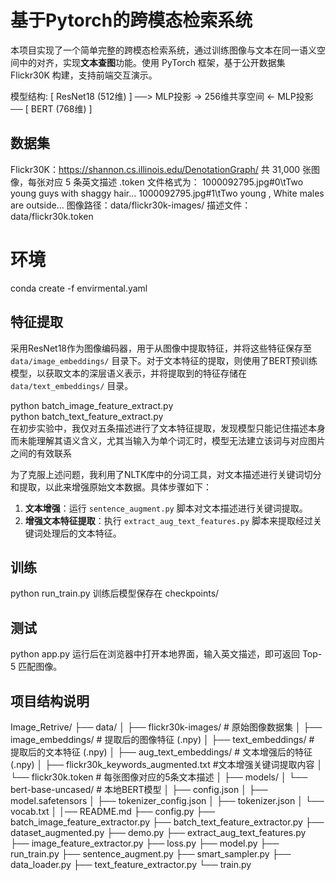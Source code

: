 # 基于Pytorch的跨模态检索系统

本项目实现了一个简单完整的跨模态检索系统，通过训练图像与文本在同一语义空间中的对齐，实现**文本查图**功能。使用 PyTorch 框架，基于公开数据集 Flickr30K 构建，支持前端交互演示。


模型结构:
[ ResNet18 (512维) ] ──> MLP投影 → 256维共享空间 ← MLP投影 ── [ BERT (768维) ]

## 数据集
 Flickr30K：https://shannon.cs.illinois.edu/DenotationGraph/
共 31,000 张图像，每张对应 5 条英文描述
.token 文件格式为：
1000092795.jpg#0\tTwo young guys with shaggy hair...
1000092795.jpg#1\tTwo young , White males are outside...
图像路径：data/flickr30k-images/
描述文件：data/flickr30k.token

# 环境
conda create -f envirmental.yaml

## 特征提取
采用ResNet18作为图像编码器，用于从图像中提取特征，并将这些特征保存至 `data/image_embeddings/` 目录下。对于文本特征的提取，则使用了BERT预训练模型，以获取文本的深层语义表示，并将提取到的特征存储在 `data/text_embeddings/` 目录。

python batch_image_feature_extract.py  
python batch_text_feature_extract.py  
在初步实验中，我仅对五条描述进行了文本特征提取，发现模型只能记住描述本身而未能理解其语义含义，尤其当输入为单个词汇时，模型无法建立该词与对应图片之间的有效联系

为了克服上述问题，我利用了NLTK库中的分词工具，对文本描述进行关键词切分和提取，以此来增强原始文本数据。具体步骤如下：

1. **文本增强**：运行 `sentence_augment.py` 脚本对文本描述进行关键词提取。
2. **增强文本特征提取**：执行 `extract_aug_text_features.py` 脚本来提取经过关键词处理后的文本特征。


## 训练
python run_train.py
训练后模型保存在 checkpoints/

## 测试
python app.py
运行后在浏览器中打开本地界面，输入英文描述，即可返回 Top-5 匹配图像。

## 项目结构说明

Image_Retrive/
├── data/
│ ├── flickr30k-images/ # 原始图像数据集
│ ├── image_embeddings/ # 提取后的图像特征 (.npy)
│ ├── text_embeddings/ # 提取后的文本特征 (.npy)
│ ├── aug_text_embeddings/ # 文本增强后的特征 (.npy)
│ ├── flickr30k_keywords_augmented.txt #文本增强关键词提取内容
│ └── flickr30k.token # 每张图像对应的5条文本描述
│
├── models/
│ └── bert-base-uncased/ # 本地BERT模型
│ ├── config.json
│ ├── model.safetensors
│ ├── tokenizer_config.json
│ ├── tokenizer.json
│ └── vocab.txt
│
│── README.md
├── config.py
├── batch_image_feature_extractor.py
├── batch_text_feature_extractor.py
├── dataset_augmented.py
├── demo.py
├── extract_aug_text_features.py
├── image_feature_extractor.py
├── loss.py
├── model.py
├── run_train.py
├── sentence_augment.py
├── smart_sampler.py
├── data_loader.py
├── text_feature_extractor.py
└── train.py
